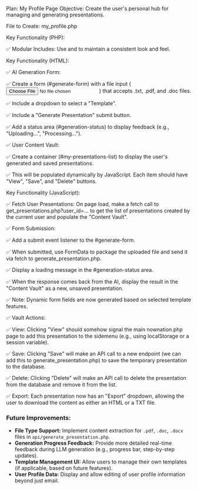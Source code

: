 Plan: My Profile Page
Objective: Create the user's personal hub for managing and generating presentations.

File to Create: my_profile.php

Key Functionality (PHP):

✅ Modular Includes: Use <?php include 'sidemenu.php'; ?> and <?php include 'header.php'; ?> to maintain a consistent look and feel.

Key Functionality (HTML):

✅ AI Generation Form:

✅ Create a form (#generate-form) with a file input (<input type="file">) that accepts .txt, .pdf, and .doc files.

✅ Include a dropdown to select a "Template".

✅ Include a "Generate Presentation" submit button.

✅ Add a status area (#generation-status) to display feedback (e.g., "Uploading...", "Processing...").

✅ User Content Vault:

✅ Create a container (#my-presentations-list) to display the user's generated and saved presentations.

✅ This will be populated dynamically by JavaScript. Each item should have "View", "Save", and "Delete" buttons.

Key Functionality (JavaScript):

✅ Fetch User Presentations: On page load, make a fetch call to get_presentations.php?user_id=... to get the list of presentations created by the current user and populate the "Content Vault".

✅ Form Submission:

✅ Add a submit event listener to the #generate-form.

✅ When submitted, use FormData to package the uploaded file and send it via fetch to generate_presentation.php.

✅ Display a loading message in the #generation-status area.

✅ When the response comes back from the AI, display the result in the "Content Vault" as a new, unsaved presentation.

✅ Note: Dynamic form fields are now generated based on selected template features.

✅ Vault Actions:

✅ View: Clicking "View" should somehow signal the main nownation.php page to add this presentation to the sidemenu (e.g., using localStorage or a session variable).

✅ Save: Clicking "Save" will make an API call to a new endpoint (we can add this to generate_presentation.php) to save the temporary presentation to the database.

✅ Delete: Clicking "Delete" will make an API call to delete the presentation from the database and remove it from the list.

✅ Export: Each presentation now has an "Export" dropdown, allowing the user to download the content as either an HTML or a TXT file.

### Future Improvements:

*   **File Type Support:** Implement content extraction for `.pdf`, `.doc`, `.docx` files in `api/generate_presentation.php`.
*   **Generation Progress Feedback:** Provide more detailed real-time feedback during LLM generation (e.g., progress bar, step-by-step updates).
*   **Template Management UI:** Allow users to manage their own templates (if applicable, based on future features).
*   **User Profile Data:** Display and allow editing of user profile information beyond just email.
